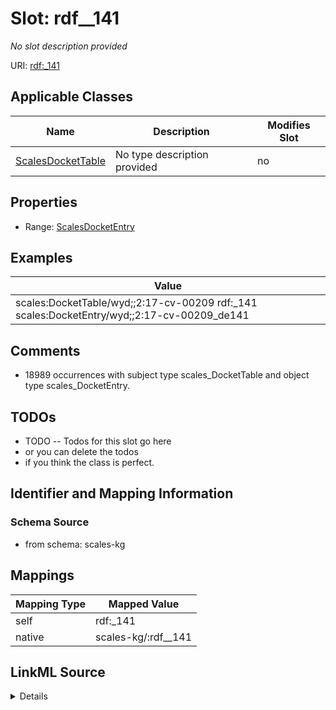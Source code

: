 

# Slot: rdf__141


_No slot description provided_





URI: [rdf:_141](http://www.w3.org/1999/02/22-rdf-syntax-ns#_141)



<!-- no inheritance hierarchy -->





## Applicable Classes

| Name | Description | Modifies Slot |
| --- | --- | --- |
| [ScalesDocketTable](../classes/ScalesDocketTable.md) | No type description provided |  no  |







## Properties

* Range: [ScalesDocketEntry](../classes/ScalesDocketEntry.md)






## Examples

| Value |
| --- |
| scales:DocketTable/wyd;;2:17-cv-00209 rdf:_141 scales:DocketEntry/wyd;;2:17-cv-00209_de141 |

## Comments

* 18989 occurrences with subject type scales_DocketTable and object type scales_DocketEntry.

## TODOs

* TODO -- Todos for this slot go here
* or you can delete the todos
* if you think the class is perfect.

## Identifier and Mapping Information







### Schema Source


* from schema: scales-kg




## Mappings

| Mapping Type | Mapped Value |
| ---  | ---  |
| self | rdf:_141 |
| native | scales-kg/:rdf__141 |




## LinkML Source

<details>
```yaml
name: rdf__141
description: No slot description provided
todos:
- TODO -- Todos for this slot go here
- or you can delete the todos
- if you think the class is perfect.
comments:
- 18989 occurrences with subject type scales_DocketTable and object type scales_DocketEntry.
examples:
- value: scales:DocketTable/wyd;;2:17-cv-00209 rdf:_141 scales:DocketEntry/wyd;;2:17-cv-00209_de141
from_schema: scales-kg
rank: 1000
slot_uri: rdf:_141
alias: rdf__141
domain_of:
- scales_DocketTable
range: scales_DocketEntry

```
</details>